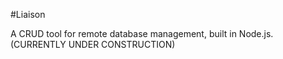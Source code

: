 #Liaison

A CRUD tool for remote database management, built in Node.js. (CURRENTLY UNDER CONSTRUCTION)
